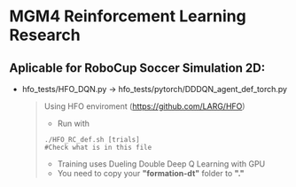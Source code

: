 # MGM4 Reinforcement Learning Research
## Aplicable for RoboCup Soccer Simulation 2D:
* hfo_tests/HFO_DQN.py -> hfo_tests/pytorch/DDDQN_agent_def_torch.py
    > Using HFO enviroment (https://github.com/LARG/HFO)
    >
    > * Run with
    >  ```shell
    >  ./HFO_RC_def.sh [trials] 
    >  #Check what is in this file
    >  ```
    > * Training uses Dueling Double Deep Q Learning with GPU
    > * You need to copy your **"formation-dt"** folder to **"."**